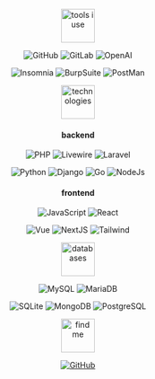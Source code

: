 <div align="center">
 

<br>

<img src="https://raw.githubusercontent.com/y0f/y0f/1f3809fa9a7a7ccd1de1cdcaaa6014003fc13a01/tools.svg" alt="tools i use" height="60" style="max-width: 100%;">
  

![GitHub](https://img.shields.io/badge/github-black?logo=github&style=for-the-badge&logoColor=FFF)
![GitLab](https://img.shields.io/badge/gitlab-black?logo=gitlab&style=for-the-badge&logoColor=FFF)
![OpenAI](https://img.shields.io/badge/openai-black?logo=openai&style=for-the-badge&logoColor=FFF)

![Insomnia](https://img.shields.io/badge/Insomnia-black?logo=insomnia&logoColor=FFF&style=for-the-badge)
![BurpSuite](https://img.shields.io/badge/burpsuite-black?logo=burpsuite&style=for-the-badge&logoColor=FFF)
![PostMan](https://img.shields.io/badge/postman-black?logo=postman&style=for-the-badge&logoColor=FFF)
<br>

<img src="https://raw.githubusercontent.com/y0f/y0f/1f3809fa9a7a7ccd1de1cdcaaa6014003fc13a01/technologies.svg" alt="technologies" height="60" style="max-width: 100%;">  

#### backend
![PHP](https://img.shields.io/badge/Php-black.svg?logo=php&style=for-the-badge&logoColor=FFF)
![Livewire](https://img.shields.io/badge/livewire-black.svg?logo=livewire&style=for-the-badge&logoColor=FFF)
![Laravel](https://img.shields.io/badge/laravel%20-black.svg?&style=for-the-badge&logo=laravel&logoColor=FFF)

![Python](https://img.shields.io/badge/Python-black.svg?logo=python&style=for-the-badge&logoColor=FFF)
![Django](https://img.shields.io/badge/django-black.svg?logo=django&style=for-the-badge&logoColor=FFF)
![Go](https://img.shields.io/badge/Go-black.svg?logo=go&logoColor=FFF&style=for-the-badge)
![NodeJs](https://img.shields.io/badge/node.js%20-black.svg?&style=for-the-badge&logo=node.js&logoColor=FFF)



#### frontend
![JavaScript](https://img.shields.io/badge/javascript%20-black.svg?&style=for-the-badge&logo=javascript&logoColor=FFF)
![React](https://img.shields.io/badge/React-black?style=for-the-badge&logo=redux&logoColor=FFF)

![Vue](https://img.shields.io/badge/Vue-black?style=for-the-badge&logo=redux&logoColor=FFF)
![NextJS](https://img.shields.io/badge/Next-black?style=for-the-badge&logo=next.js&logoColor=FFF)
![Tailwind](https://img.shields.io/badge/tailwind-black.svg?&style=for-the-badge&logo=tailwind-css&logoColor=FFF)
<br>

<img src="https://raw.githubusercontent.com/y0f/y0f/1f3809fa9a7a7ccd1de1cdcaaa6014003fc13a01/databases.svg" alt="databases" height="60" style="max-width: 100%;">
  
![MySQL](https://img.shields.io/badge/MySQL-black?style=for-the-badge&logo=MySQL&logoColor=FFF)
![MariaDB](https://img.shields.io/badge/MariaDB-black?style=for-the-badge&logo=MariaDB&logoColor=FFF)

![SQLite](https://img.shields.io/badge/SQLite-black?style=for-the-badge&logo=SQLite&logoColor=FFF)
![MongoDB](https://img.shields.io/badge/MongoDB-black?style=for-the-badge&logo=MongoDB&logoColor=FFF)
![PostgreSQL](https://img.shields.io/badge/PostgreSQL-black?style=for-the-badge&logo=PostgreSQL&logoColor=FFF)
<br>

<img src="https://raw.githubusercontent.com/y0f/y0f/1f3809fa9a7a7ccd1de1cdcaaa6014003fc13a01/findmeon.svg" alt="find me" height="60" style="max-width: 100%;">

[![GitHub](https://img.shields.io/badge/instagram-black?logo=instagram&style=for-the-badge&logoColor=FFF)](https://instagram.com/aarde)


</div>
  
